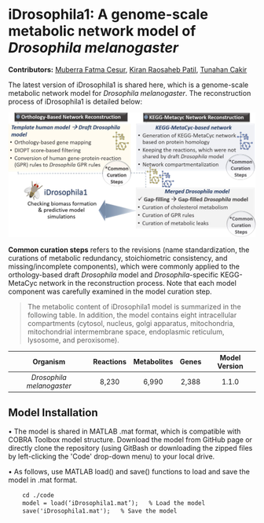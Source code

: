 # iDrosophila1: A genome-scale metabolic network model of *Drosophila melanogaster*

**Contributors:** [Muberra Fatma Cesur](https://www.gtu.edu.tr/en/personel/356/1558/display.aspx), [‪Kiran Raosaheb Patil‬](https://www.mrc-tox.cam.ac.uk/staff/kiran-patil), [Tunahan Cakir‬](https://www.gtu.edu.tr/en/personel/356/2201/display.aspx)


The latest version of iDrosophila1 is shared here, which is a genome-scale metabolic network model for *Drosophila melanogaster*. The reconstruction process of iDrosophila1 is detailed below:

<p align="center"><img src="https://github.com/SysBioGTU/iDrosophila/blob/main/Figures/Flowchart_GitHub.jpg" width="730">


**Common curation steps** refers to the revisions (name standardization, the curations of metabolic redundancy, stoichiometric consistency, and missing/incomplete components), which were commonly applied to the orthology-based draft *Drosophila* model and *Drosophila*-specific KEGG-MetaCyc network in the reconstruction process. Note that each model component was carefully examined in the model curation step.

> The metabolic content of iDrosophila1 model is summarized in the following table. In addition, the model contains eight intracellular compartments (cytosol, nucleus, golgi apparatus, mitochondria, mitochondrial intermembrane space, endoplasmic reticulum, lysosome, and peroxisome).
	
		
   | Organism                        | Reactions             | Metabolites            | Genes                 | Model Version        |
   |:-------------------------------:|:---------------------:|:----------------------:|:---------------------:|:--------------------:|
   | _Drosophila melanogaster_       |          8,230        |           6,990        |         2,388         |       1.1.0          |


## **Model Installation**

•	The model is shared in MATLAB .mat format, which is compatible with COBRA Toolbox model structure. Download the model from GitHub page or directly clone the repository (using GitBash or downloading the zipped files by left-clicking the 'Code' drop-down menu) to your local drive.

•	As follows, use MATLAB load() and save() functions to load and save the model in .mat format.

		cd ./code
		model = load(‘iDrosophila1.mat’);   % Load the model
		save('iDrosophila1.mat');   % Save the model

